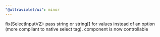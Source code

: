 ```yaml
---
"@ultraviolet/ui": minor
---
```


fix(SelectInputV2): pass string or string[] for values instead of an option (more compliant to native select tag). component is now controllable
